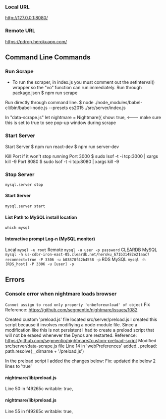 
### Local URL
http://127.0.0.1:8080/

### Remote URL
https://pdrop.herokuapp.com/

## Command Line Commands

### Run Scrape
* To run the scraper, in index.js you must comment out the setInterval() wrapper so the "vo" function can run immediately.
Run through package.json
$ npm run scrape

Run directly through command line.
$ node ./node_modules/babel-cli/bin/babel-node.js --presets es2015 ./src/server/index.js

In "data-scrape.js"
  let nightmare = Nightmare({
      show: true, <--- make sure this is set to true to see pop-up window during scrape

### Start Server
Start Server
$ npm run react-dev
$ npm run server-dev

Kill Port if it won't stop running
Port 3000
$ sudo lsof -t -i tcp:3000 | xargs kill -9
Port 8080
$ sudo lsof -t -i tcp:8080 | xargs kill -9

### Stop Server
`mysql.server stop`

#### Start Server
`mysql.server start`

#### List Path to MySQL install location
`which mysql`

#### Interactive prompt Log-n (MySQL monitor)
Local
`mysql -u root`
Remote
`mysql -u user -p password`
CLEARDB MySQL
`mysql -h us-cdbr-iron-east-05.cleardb.net/heroku_671b31482e21aac?reconnect=true -P 3306 -u b03870f42b4558 -p`
RDS MySQL
`mysql -h [RDS_host] -P 3306 -u [user] -p`


## Errors
### Console error when nightmare loads browser
`Cannot assign to read only property 'onbeforeunload' of object`
Fix Reference: https://github.com/segmentio/nightmare/issues/1082

Created custom 'preload.js' file located src/server/preload.js
I created this script because it involves modifiying a node-module file. Since a modification like this is not persistent I had to create a preload script that will not be erased whenever the Dynos are restarted.
  Reference: https://github.com/segmentio/nightmare#custom-preload-script
Modified src/server/data-scrape.js file
Line 14 in 'webPreferences' added..
  preload: path.resolve(__dirname + '/preload.js')

In the preload script I added the changes below:
Fix: updated the below 2 lines to 'true'
#### nightmare/lib/preload.js
Line 50 in f49265c
 writable: true,
#### nightmare/lib/preload.js
Line 55 in f49265c
 writable: true, 

